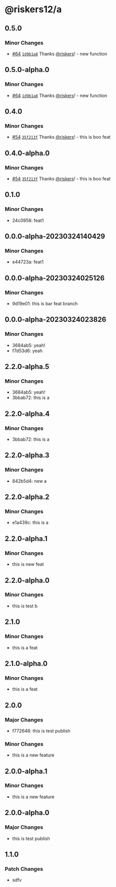 # @riskers12/a

## 0.5.0

### Minor Changes

- [#64](https://github.com/riskers/fe-bootstrap-template/pull/64) [`1d9b1a8`](https://github.com/riskers/fe-bootstrap-template/commit/1d9b1a88a3d29627c9558a202028e947632f689d) Thanks [@riskers](https://github.com/riskers)! - new function

## 0.5.0-alpha.0

### Minor Changes

- [#64](https://github.com/riskers/fe-bootstrap-template/pull/64) [`1d9b1a8`](https://github.com/riskers/fe-bootstrap-template/commit/1d9b1a88a3d29627c9558a202028e947632f689d) Thanks [@riskers](https://github.com/riskers)! - new function

## 0.4.0

### Minor Changes

- [#54](https://github.com/riskers/fe-bootstrap-template/pull/54) [`35f213f`](https://github.com/riskers/fe-bootstrap-template/commit/35f213f20d0c4976f562877f1e643c4e40823f2e) Thanks [@riskers](https://github.com/riskers)! - this is boo feat

## 0.4.0-alpha.0

### Minor Changes

- [#54](https://github.com/riskers/fe-bootstrap-template/pull/54) [`35f213f`](https://github.com/riskers/fe-bootstrap-template/commit/35f213f20d0c4976f562877f1e643c4e40823f2e) Thanks [@riskers](https://github.com/riskers)! - this is boo feat

## 0.1.0

### Minor Changes

- 24c0958: feat1

## 0.0.0-alpha-20230324140429

### Minor Changes

- e44723a: feat1

## 0.0.0-alpha-20230324025126

### Minor Changes

- 9d19e01: this is bar feat branch

## 0.0.0-alpha-20230324023826

### Minor Changes

- 3684ab5: yeah!
- f7d53d6: yeah

## 2.2.0-alpha.5

### Minor Changes

- 3684ab5: yeah!
- 3bbab72: this is a

## 2.2.0-alpha.4

### Minor Changes

- 3bbab72: this is a

## 2.2.0-alpha.3

### Minor Changes

- 842b5d4: new a

## 2.2.0-alpha.2

### Minor Changes

- e1a439c: this is a

## 2.2.0-alpha.1

### Minor Changes

- this is new feat

## 2.2.0-alpha.0

### Minor Changes

- this is test b

## 2.1.0

### Minor Changes

- this is a feat

## 2.1.0-alpha.0

### Minor Changes

- this is a feat

## 2.0.0

### Major Changes

- f772648: this is test publish

### Minor Changes

- this is a new feature

## 2.0.0-alpha.1

### Minor Changes

- this is a new feature

## 2.0.0-alpha.0

### Major Changes

- this is test publish

## 1.1.0

### Patch Changes

- sdfv
